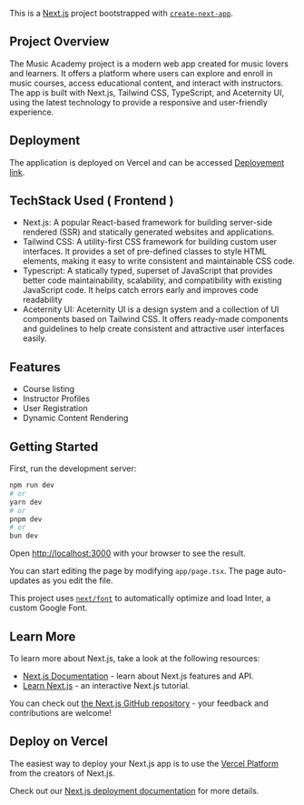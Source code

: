 This is a [Next.js](https://nextjs.org/) project bootstrapped with [`create-next-app`](https://github.com/vercel/next.js/tree/canary/packages/create-next-app).


## Project Overview
The Music Academy project is a modern web app created for music lovers and learners. It offers a platform where users can explore and enroll in music courses, access educational content, and interact with instructors. The app is built with Next.js, Tailwind CSS, TypeScript, and Aceternity UI, using the latest technology to provide a responsive and user-friendly experience.


## Deployment

The application is deployed on Vercel and can be accessed [Deployement link](https://nextjs-music-academy-blush.vercel.app/).


## TechStack Used ( Frontend )
- Next.js: A popular React-based framework for building server-side rendered (SSR) and statically generated websites and applications. 
- Tailwind CSS: A utility-first CSS framework for building custom user interfaces. It provides a set of pre-defined classes to style HTML elements, making it easy to write consistent and maintainable CSS code.
- Typescript: A statically typed, superset of JavaScript that provides better code maintainability, scalability, and compatibility with existing JavaScript code. It helps catch errors early and improves code readability
- Aceternity UI: Aceternity UI is a design system and a collection of UI components based on Tailwind CSS. It offers ready-made components and guidelines to help create consistent and attractive user interfaces easily.


## Features
- Course listing
- Instructor Profiles
- User Registration
- Dynamic Content Rendering



## Getting Started

First, run the development server:

```bash
npm run dev
# or
yarn dev
# or
pnpm dev
# or
bun dev
```

Open [http://localhost:3000](http://localhost:3000) with your browser to see the result.

You can start editing the page by modifying `app/page.tsx`. The page auto-updates as you edit the file.

This project uses [`next/font`](https://nextjs.org/docs/basic-features/font-optimization) to automatically optimize and load Inter, a custom Google Font.

## Learn More

To learn more about Next.js, take a look at the following resources:

- [Next.js Documentation](https://nextjs.org/docs) - learn about Next.js features and API.
- [Learn Next.js](https://nextjs.org/learn) - an interactive Next.js tutorial.

You can check out [the Next.js GitHub repository](https://github.com/vercel/next.js/) - your feedback and contributions are welcome!

## Deploy on Vercel

The easiest way to deploy your Next.js app is to use the [Vercel Platform](https://vercel.com/new?utm_medium=default-template&filter=next.js&utm_source=create-next-app&utm_campaign=create-next-app-readme) from the creators of Next.js.

Check out our [Next.js deployment documentation](https://nextjs.org/docs/deployment) for more details.
